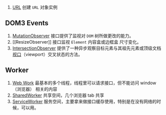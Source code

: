 
1. [URL](https://developer.mozilla.org/en-US/docs/Web/API/URL#constructor)  创建 `URL` 对象实例

## DOM3 Events

1. [MutationObserver](https://developer.mozilla.org/zh-CN/docs/Web/API/MutationObserver) 接口提供了监视对 `DOM` 树所做更改的能力。
2. [[ResizeObserver]] 接口监视 `Element` 内容盒或边框盒 尺寸变化。
3. [IntersectionObserver](https://developer.mozilla.org/zh-CN/docs/Web/API/IntersectionObserver) 提供了一种异步观察目标元素与其祖先元素或顶级文档[视口](https://developer.mozilla.org/zh-CN/docs/Glossary/Viewport)（viewport）交叉状态的方法。

## Worker

1. [Web Work](https://developer.mozilla.org/en-US/docs/Web/API/Web_Workers_API/Using_web_workers) 最基本的多个线程，线程里可以请求接口，但不能访问 window（浏览器） 相关的内容
2. [SharedWorker](https://developer.mozilla.org/en-US/docs/Web/API/SharedWorker) 共享空间，几个浏览器 tab 共享
3. [ServiceWorker](https://developer.mozilla.org/en-US/docs/Web/API/ServiceWorker) 服务空间，主要拿来做接口缓存使用，特别是在没有网络的时候，可以用。